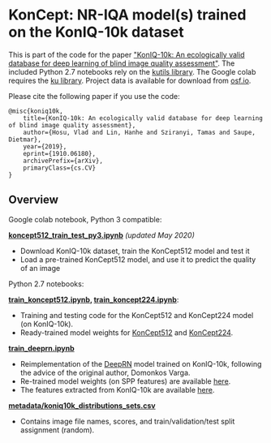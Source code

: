 # KonCept: NR-IQA model(s) trained on the KonIQ-10k dataset

This is part of the code for the paper ["KonIQ-10k: An ecologically valid database for deep learning of blind image quality assessment"](https://arxiv.org/abs/1910.06180). The included Python 2.7 notebooks rely on the [kutils library](https://github.com/subpic/kutils). The Google colab requires the [ku library](https://github.com/subpic/ku). Project data is available for download from [osf.io](https://osf.io/hcsdy/). 

Please cite the following paper if you use the code:
```
@misc{koniq10k,
    title={KonIQ-10k: An ecologically valid database for deep learning of blind image quality assessment},
    author={Hosu, Vlad and Lin, Hanhe and Sziranyi, Tamas and Saupe, Dietmar},
    year={2019},
    eprint={1910.06180},
    archivePrefix={arXiv},
    primaryClass={cs.CV}
}
```

## Overview

Google colab notebook, Python 3 compatible:

**[koncept512_train_test_py3.ipynb](https://github.com/subpic/koniq/blob/master/koncept512_train_test_py3.ipynb)** *(updated May 2020)*
- Download KonIQ-10k dataset, train the KonCept512 model and test it
- Load a pre-trained KonCept512 model, and use it to predict the quality of an image

Python 2.7 notebooks:

**[train_koncept512.ipynb](https://github.com/subpic/koniq/blob/master/train_koncept512.ipynb), [train_koncept224.ipynb](https://github.com/subpic/koniq/blob/master/train_koncept224.ipynb)**:

- Training and testing code for the KonCept512 and KonCept224 model (on KonIQ-10k).
- Ready-trained model weights for [KonCept512](https://osf.io/uznf8/download) and [KonCept224](https://osf.io/cxtyp/download).

**[train_deeprn.ipynb](https://github.com/subpic/koniq/blob/master/train_deeprn.ipynb)**

- Reimplementation of the [DeepRN](https://www.uni-konstanz.de/mmsp/pubsys/publishedFiles/VaSaSz18.pdf) model trained on KonIQ-10k, following the advice of the original author, Domonkos Varga.
- Re-trained model weights (on SPP features) are available [here](https://osf.io/avyd5/download).
- The features extracted from KonIQ-10k are available [here](https://osf.io/y6brn/download).

**[metadata/koniq10k_distributions_sets.csv](https://github.com/subpic/koniq/blob/master/metadata/koniq10k_distributions_sets.csv)**

- Contains image file names, scores, and train/validation/test split assignment (random).

